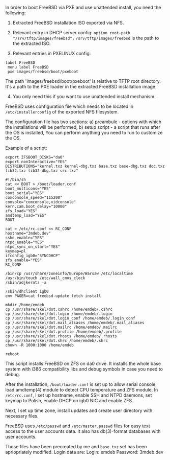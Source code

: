 In order to boot FreeBSD via PXE and use unattended install,
you need the following:

1. Extracted FreeBSD installation ISO exported via NFS.

2. Relevant entry in DHCP server config:
  `option root-path "/srv/tftp/images/freebsd";`
  `/srv/tftp/images/freebsd` is the path to the extracted ISO.
  
3. Relevant entries in PXELINUX config:
```
label FreeBSD
 menu label FreeBSD
 pxe images/freebsd/boot/pxeboot
```

The path 'images/freebsd/boot/pxeboot' is relative to TFTP root directory.
It's a path to the PXE loader in the extracted FreeBSD installation image.

4. You only need this if you want to use unattended install mechanism.

FreeBSD uses configuration file which needs to be located in
`/etc/installerconfig` of the exported NFS filesystem.

The configuration file has two sections:
a) preambule - options with which the installations will be performed,
b) setup script - a script that runs after the OS is installed, You can perform
anything you need to run to customize the OS.

Example of a script:
```
export ZFSBOOT_DISKS="da0"
export nonInteractive="YES"
DISTRIBUTIONS="kernel.txz kernel-dbg.txz base.txz base-dbg.txz doc.txz lib32.txz lib32-dbg.txz src.txz"

#!/bin/sh
cat << BOOT > /boot/loader.conf
boot_multicons="YES"
boot_serial="YES"
comconsole_speed="115200"
console="comconsole,vidconsole"
kern.cam.boot_delay="10000"
zfs_load="YES"
amdtemp_load="YES"
BOOT

cat > /etc/rc.conf << RC_CONF
hostname="3mdeb.dev"
sshd_enable="YES"
ntpd_enable="YES"
ntpd_sync_on_start="YES"
keymap=pl
ifconfig_igb0="SYNCDHCP"
zfs_enable="YES"
RC_CONF

/bin/cp /usr/share/zoneinfo/Europe/Warsaw /etc/localtime
/usr/bin/touch /etc/wall_cmos_clock
/sbin/adjkerntz -a

/sbin/dhclient igb0
env PAGER=cat freebsd-update fetch install

mkdir /home/emdeb
cp /usr/share/skel/dot.cshrc /home/emdeb/.cshrc
cp /usr/share/skel/dot.login /home/emdeb/.login
cp /usr/share/skel/dot.login_conf /home/emdeb/.login_conf
cp /usr/share/skel/dot.mail_aliases /home/emdeb/.mail_aliases
cp /usr/share/skel/dot.mailrc /home/emdeb/.mailrc
cp /usr/share/skel/dot.profile /home/emdeb/.profile
cp /usr/share/skel/dot.rhosts /home/emdeb/.rhosts
cp /usr/share/skel/dot.shrc /home/emdeb/.shrc
chown -R 1000:1000 /home/emdeb

reboot
```

This script installs FreeBSD on ZFS on da0 drive. It installs the whole base
system with i386 compatibility libs and debug symbols in case you need to debug.

After the installation, `/boot/loader.conf` is set up to allow serial console,
load amdtemp(4) module to detect CPU temperature and ZFS module.
In `/etc/rc.conf`, I set up hostname, enable SSH and NTPD daemons,
set keymap to Polish, enable DHCP on igb0 NIC and enable ZFS.

Next, I set up time zone, install updates and create user directory with necessary files.

FreeBSD uses `/etc/passwd` and `/etc/master.passwd` files
for easy text access to the user accounts data.
It also has db(3)-format databases with user accounts.

Those files have been precreated by me and `base.txz` set has been apriopriately modified.
Login data are:
Login: emdeb
Password: 3mdeb.dev
